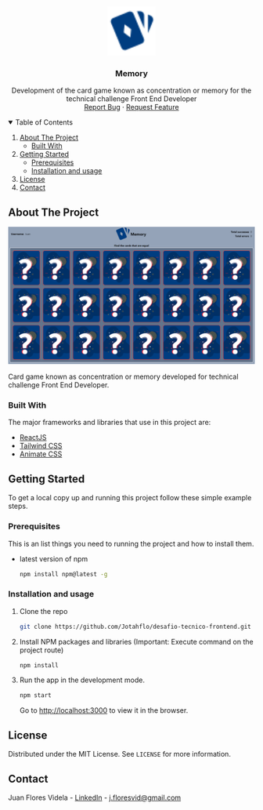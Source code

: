 <!-- PROJECT LOGO -->
<br />
<p align="center">
  <a href="https://github.com/Jotahflo/desafio-tecnico-frontend">
    <img src="src/images/logo-memory.svg" alt="Logo" width="100" height="100">
  </a>

  <h3 align="center">Memory</h3>

  <p align="center">
    Development of the card game known as concentration or memory for the technical challenge Front End Developer 
    <br />
    <a href="https://github.com/Jotahflo/desafio-tecnico-frontend/issues">Report Bug</a>
    ·
    <a href="https://github.com/Jotahflo/desafio-tecnico-frontend/issues">Request Feature</a>
  </p>
</p>

<!-- TABLE OF CONTENTS -->
<details open="open">
  <summary>Table of Contents</summary>
  <ol>
    <li>
      <a href="#about-the-project">About The Project</a>
      <ul>
        <li><a href="#built-with">Built With</a></li>
      </ul>
    </li>
    <li>
      <a href="#getting-started">Getting Started</a>
      <ul>
        <li><a href="#prerequisites">Prerequisites</a></li>
        <li><a href="#installation">Installation and usage</a></li>
      </ul>
    </li>
    <li><a href="#license">License</a></li>
    <li><a href="#contact">Contact</a></li>
  </ol>
</details>

<!-- ABOUT THE PROJECT -->

## About The Project

[![Product Name Screen Shot][product-screenshot]](https://Jfloresvid.github.io/portfolio)

Card game known as concentration or memory developed for technical challenge Front End Developer.

### Built With

The major frameworks and libraries that use in this project are:

- [ReactJS](https://reactjs.org/)
- [Tailwind CSS](https://tailwindcss.com/)
- [Animate CSS](https://animate.style/)

<!-- GETTING STARTED -->

## Getting Started

To get a local copy up and running this project follow these simple example steps.

### Prerequisites

This is an list things you need to running the project and how to install them.

- latest version of npm

  ```sh
  npm install npm@latest -g
  ```

### Installation and usage

1. Clone the repo
   ```sh
   git clone https://github.com/Jotahflo/desafio-tecnico-frontend.git
   ```
2. Install NPM packages and libraries (Important: Execute command on the project route)

   ```sh
   npm install
   ```

3. Run the app in the development mode.
   ```sh
   npm start
   ```
   Go to [http://localhost:3000](http://localhost:3000/porfolio) to view it in the browser.

<!-- LICENSE -->

## License

Distributed under the MIT License. See `LICENSE` for more information.

<!-- CONTACT -->

## Contact

Juan Flores Videla - [LinkedIn](https://www.linkedin.com/in/jfloresvid) - j.floresvid@gmail.com

[product-screenshot]: src/images/screenshot-memory.png
